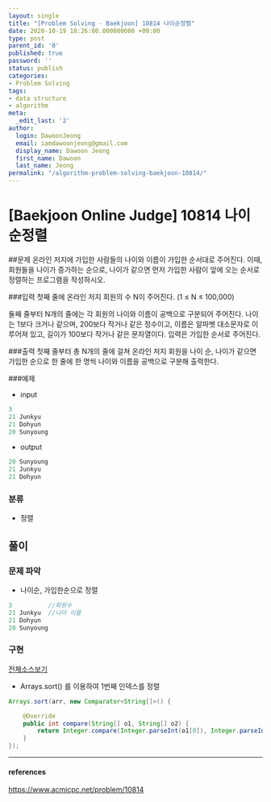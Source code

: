 ```yaml
---
layout: single
title: "[Problem Solving - Baekjoon] 10814 나이순정렬"
date: 2020-10-19 18:26:00.000000000 +09:00
type: post
parent_id: '0'
published: true
password: ''
status: publish
categories:
- Problem Solving
tags:
- data structure
- algorithm
meta:
  _edit_last: '2'
author:
  login: DawoonJeong
  email: iamdawoonjeong@gmail.com
  display_name: Dawoon Jeong
  first_name: Dawoon
  last_name: Jeong
permalink: "/algorithm-problem-solving-baekjoon-10814/"
---
```

# [Baekjoon Online Judge] 10814 나이순정렬

##문제
온라인 저지에 가입한 사람들의 나이와 이름이 가입한 순서대로 주어진다. 이때, 회원들을 나이가 증가하는 순으로, 나이가 같으면 먼저 가입한 사람이 앞에 오는 순서로 정렬하는 프로그램을 작성하시오.

###입력
첫째 줄에 온라인 저지 회원의 수 N이 주어진다. (1 ≤ N ≤ 100,000)

둘째 줄부터 N개의 줄에는 각 회원의 나이와 이름이 공백으로 구분되어 주어진다. 나이는 1보다 크거나 같으며, 200보다 작거나 같은 정수이고, 이름은 알파벳 대소문자로 이루어져 있고, 길이가 100보다 작거나 같은 문자열이다. 입력은 가입한 순서로 주어진다.

###출력
첫째 줄부터 총 N개의 줄에 걸쳐 온라인 저지 회원을 나이 순, 나이가 같으면 가입한 순으로 한 줄에 한 명씩 나이와 이름을 공백으로 구분해 출력한다.

###예제
- input

```java
3
21 Junkyu
21 Dohyun
20 Sunyoung
```

- output

```java
20 Sunyoung
21 Junkyu
21 Dohyun
```

### 분류
- 정렬

## 풀이

### 문제 파악

- 나이순, 가입한순으로 정렬

```java
3          //회원수
21 Junkyu  //나이 이름
21 Dohyun
20 Sunyoung
```


### 구현

[전체소스보기](https://github.com/iamdawoonjeong/java-datastructure-algorithm/blob/master/java-algorithm-problem-solving/src/baekjoon/sortByAge10814/Main.java)

- Arrays.sort() 를 이용하여 1번째 인덱스를 정렬
```java
Arrays.sort(arr, new Comparator<String[]>() {

    @Override
    public int compare(String[] o1, String[] o2) {
        return Integer.compare(Integer.parseInt(o1[0]), Integer.parseInt(o2[0]));
    }
});
```

---

#### references
<https://www.acmicpc.net/problem/10814>
